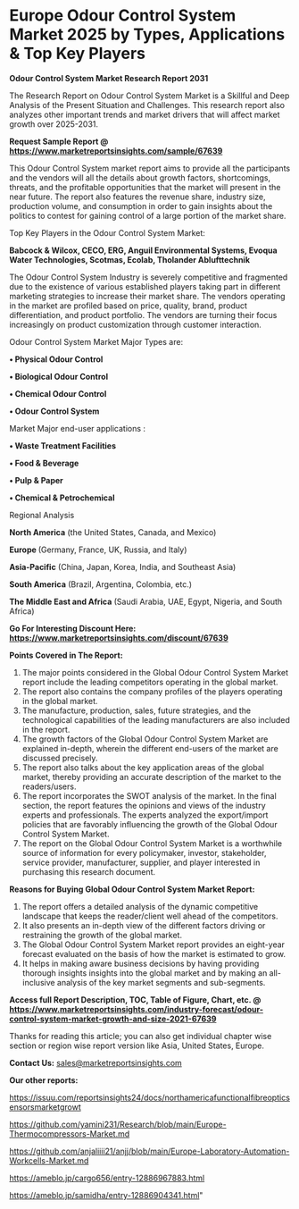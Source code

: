 # Europe Odour Control System Market 2025 by Types, Applications & Top Key Players

<strong>Odour Control System Market Research Report 2031</strong>

The Research Report on Odour Control System Market is a Skillful and Deep Analysis of the Present Situation and Challenges. This research report also analyzes other important trends and market drivers that will affect market growth over 2025-2031.

<strong>Request Sample Report @ <a href=https://www.marketreportsinsights.com/sample/67639>https://www.marketreportsinsights.com/sample/67639</a></strong>

This Odour Control System market report aims to provide all the participants and the vendors will all the details about growth factors, shortcomings, threats, and the profitable opportunities that the market will present in the near future. The report also features the revenue share, industry size, production volume, and consumption in order to gain insights about the politics to contest for gaining control of a large portion of the market share.

Top Key Players in the Odour Control System Market:

<strong>Babcock & Wilcox, CECO, ERG, Anguil Environmental Systems, Evoqua Water Technologies, Scotmas, Ecolab, Tholander Ablufttechnik</strong>

The Odour Control System Industry is severely competitive and fragmented due to the existence of various established players taking part in different marketing strategies to increase their market share. The vendors operating in the market are profiled based on price, quality, brand, product differentiation, and product portfolio. The vendors are turning their focus increasingly on product customization through customer interaction.

Odour Control System Market Major Types are:

<strong>• Physical Odour Control

• Biological Odour Control

• Chemical Odour Control

• Odour Control System</strong>

Market Major end-user applications :

<strong>• Waste Treatment Facilities

• Food & Beverage

• Pulp & Paper

• Chemical & Petrochemical</strong>

Regional Analysis

</u><strong><b>North America</b></strong> (the United States, Canada, and Mexico)

<strong><b>Europe </b></strong>(Germany, France, UK, Russia, and Italy)

<strong><b>Asia-Pacific</b></strong> (China, Japan, Korea, India, and Southeast Asia)

<strong><b>South America</b></strong> (Brazil, Argentina, Colombia, etc.)

<strong><b>The Middle East and Africa</b></strong> (Saudi Arabia, UAE, Egypt, Nigeria, and South Africa)

<strong>Go For Interesting Discount Here: <a href=https://www.marketreportsinsights.com/discount/67639>https://www.marketreportsinsights.com/discount/67639</a></strong>

<strong>Points Covered in The Report:</strong>
<ol>
  <li>The major points considered in the Global Odour Control System Market report include the leading competitors operating in the global market.</li>
  <li>The report also contains the company profiles of the players operating in the global market.</li>
  <li>The manufacture, production, sales, future strategies, and the technological capabilities of the leading manufacturers are also included in the report.</li>
  <li>The growth factors of the Global Odour Control System Market are explained in-depth, wherein the different end-users of the market are discussed precisely.</li>
  <li>The report also talks about the key application areas of the global market, thereby providing an accurate description of the market to the readers/users.</li>
  <li>The report incorporates the SWOT analysis of the market. In the final section, the report features the opinions and views of the industry experts and professionals. The experts analyzed the export/import policies that are favorably influencing the growth of the Global Odour Control System Market.</li>
  <li>The report on the Global Odour Control System Market is a worthwhile source of information for every policymaker, investor, stakeholder, service provider, manufacturer, supplier, and player interested in purchasing this research document.</li>
</ol>
<strong>Reasons for Buying Global Odour Control System Market Report:</strong>

<ol>
  <li>The report offers a detailed analysis of the dynamic competitive landscape that keeps the reader/client well ahead of the competitors.</li>
  <li>It also presents an in-depth view of the different factors driving or restraining the growth of the global market.</li>
  <li>The Global Odour Control System Market report provides an eight-year forecast evaluated on the basis of how the market is estimated to grow.</li>
  <li>It helps in making aware business decisions by having providing thorough insights insights into the global market and by making an all-inclusive analysis of the key market segments and sub-segments.</li>
</ol>
<strong>Access full Report Description, TOC, Table of Figure, Chart, etc. @ <a href=https://www.marketreportsinsights.com/industry-forecast/odour-control-system-market-growth-and-size-2021-67639>https://www.marketreportsinsights.com/industry-forecast/odour-control-system-market-growth-and-size-2021-67639</a></strong>


Thanks for reading this article; you can also get individual chapter wise section or region wise report version like Asia, United States, Europe.

<strong>Contact Us:</strong>
sales@marketreportsinsights.com

<strong>Our other reports:</strong>

<a href=https://issuu.com/reportsinsights24/docs/northamericafunctionalfibreopticsensorsmarketgrowt>https://issuu.com/reportsinsights24/docs/northamericafunctionalfibreopticsensorsmarketgrowt</a>

<a href=https://github.com/yamini231/Research/blob/main/Europe-Thermocompressors-Market.md>https://github.com/yamini231/Research/blob/main/Europe-Thermocompressors-Market.md</a>

<a href=https://github.com/anjaliiii21/anjj/blob/main/Europe-Laboratory-Automation-Workcells-Market.md>https://github.com/anjaliiii21/anjj/blob/main/Europe-Laboratory-Automation-Workcells-Market.md</a>

<a href=https://ameblo.jp/cargo656/entry-12886967883.html>https://ameblo.jp/cargo656/entry-12886967883.html</a>

<a href=https://ameblo.jp/samidha/entry-12886904341.html>https://ameblo.jp/samidha/entry-12886904341.html</a>"
